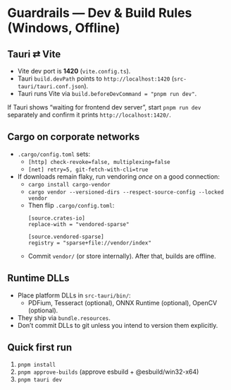 # Guardrails — Dev & Build Rules (Windows, Offline)

## Tauri ⇄ Vite
- Vite dev port is **1420** (`vite.config.ts`).
- Tauri `build.devPath` points to `http://localhost:1420` (`src-tauri/tauri.conf.json`).
- Tauri runs Vite via `build.beforeDevCommand = "pnpm run dev"`.

If Tauri shows “waiting for frontend dev server”, start `pnpm run dev` separately and confirm it prints `http://localhost:1420/`.

## Cargo on corporate networks
- `.cargo/config.toml` sets:
  - `[http] check-revoke=false, multiplexing=false`
  - `[net] retry=5, git-fetch-with-cli=true`
- If downloads remain flaky, run vendoring *once* on a good connection:
  - `cargo install cargo-vendor`
  - `cargo vendor --versioned-dirs --respect-source-config --locked vendor`
  - Then flip `.cargo/config.toml`:
    ```
    [source.crates-io]
    replace-with = "vendored-sparse"

    [source.vendored-sparse]
    registry = "sparse+file://vendor/index"
    ```
  - Commit `vendor/` (or store internally). After that, builds are offline.

## Runtime DLLs
- Place platform DLLs in `src-tauri/bin/`:
  - PDFium, Tesseract (optional), ONNX Runtime (optional), OpenCV (optional).
- They ship via `bundle.resources`.
- Don’t commit DLLs to git unless you intend to version them explicitly.

## Quick first run
1. `pnpm install`
2. `pnpm approve-builds` (approve esbuild + @esbuild/win32-x64)
3. `pnpm tauri dev`
